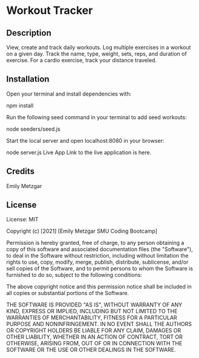 # Workout Tracker

## Description

View, create and track daily workouts. Log multiple exercises in a workout on a given day. Track the name, type, weight, sets, reps, and duration of exercise. For a cardio exercise, track your distance traveled.

## Installation

Open your terminal and install dependencies with:

 npm install

Run the following seed command in your terminal to add seed workouts:

 node seeders/seed.js

Start the local server and open localhost:8080 in your browser:

 node server.js
Live App
Link to the live application is here.

## Credits

Emily Metzgar

## License

License: MIT

Copyright (c) [2021] [Emily Metzgar SMU Coding Bootcamp]

Permission is hereby granted, free of charge, to any person obtaining a copy of this software and associated documentation files (the "Software"), to deal in the Software without restriction, including without limitation the rights to use, copy, modify, merge, publish, distribute, sublicense, and/or sell copies of the Software, and to permit persons to whom the Software is furnished to do so, subject to the following conditions:

The above copyright notice and this permission notice shall be included in all copies or substantial portions of the Software.

THE SOFTWARE IS PROVIDED "AS IS", WITHOUT WARRANTY OF ANY KIND, EXPRESS OR IMPLIED, INCLUDING BUT NOT LIMITED TO THE WARRANTIES OF MERCHANTABILITY, FITNESS FOR A PARTICULAR PURPOSE AND NONINFRINGEMENT. IN NO EVENT SHALL THE AUTHORS OR COPYRIGHT HOLDERS BE LIABLE FOR ANY CLAIM, DAMAGES OR OTHER LIABILITY, WHETHER IN AN ACTION OF CONTRACT, TORT OR OTHERWISE, ARISING FROM, OUT OF OR IN CONNECTION WITH THE SOFTWARE OR THE USE OR OTHER DEALINGS IN THE SOFTWARE.